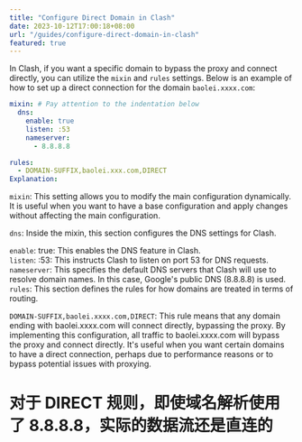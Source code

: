 ```yaml
---
title: "Configure Direct Domain in Clash"
date: 2023-10-12T17:00:18+08:00
url: "/guides/configure-direct-domain-in-clash"
featured: true
---
```


In Clash, if you want a specific domain to bypass the proxy and connect directly, you can utilize the `mixin` and `rules` settings. Below is an example of how to set up a direct connection for the domain `baolei.xxxx.com`:

```yaml
mixin: # Pay attention to the indentation below
  dns:
    enable: true
    listen: :53
    nameserver:
      - 8.8.8.8

rules:
  - DOMAIN-SUFFIX,baolei.xxx.com,DIRECT
Explanation:
```

`mixin`: This setting allows you to modify the main configuration dynamically. It is useful when you want to have a base configuration and apply changes without affecting the main configuration.   

`dns`: Inside the mixin, this section configures the DNS settings for Clash.   

`enable`: true: This enables the DNS feature in Clash.   
`listen`: :53: This instructs Clash to listen on port 53 for DNS requests.   
`nameserver`: This specifies the default DNS servers that Clash will use to resolve domain names. In this case, Google's public DNS (8.8.8.8) is used.   
`rules`: This section defines the rules for how domains are treated in terms of routing.   

`DOMAIN-SUFFIX,baolei.xxxx.com,DIRECT`: This rule means that any domain ending with baolei.xxxx.com will connect directly, bypassing the proxy.
By implementing this configuration, all traffic to baolei.xxxx.com will bypass the proxy and connect directly. It's useful when you want certain domains to have a direct connection, perhaps due to performance reasons or to bypass potential issues with proxying.  

# 对于 DIRECT 规则，即使域名解析使用了 8.8.8.8，实际的数据流还是直连的


